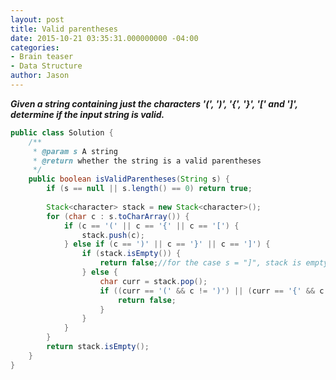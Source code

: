 ```yaml
---
layout: post
title: Valid parentheses
date: 2015-10-21 03:35:31.000000000 -04:00
categories:
- Brain teaser
- Data Structure
author: Jason
---
```

<p><strong><em>Given a string containing just the characters '(', ')', '{', '}', '[' and ']', determine if the input string is valid.</em></strong><br />


``` java
public class Solution {
    /**
     * @param s A string
     * @return whether the string is a valid parentheses
     */
    public boolean isValidParentheses(String s) {
        if (s == null || s.length() == 0) return true;
        
        Stack<character> stack = new Stack<character>();
        for (char c : s.toCharArray()) {
            if (c == '(' || c == '{' || c == '[') {
                stack.push(c);
            } else if (c == ')' || c == '}' || c == ']') {
                if (stack.isEmpty()) {
                    return false;//for the case s = "]", stack is empty
                } else {
                    char curr = stack.pop();
                    if ((curr == '(' && c != ')') || (curr == '{' && c != '}') || (curr == '[' && c != ']')) {
                        return false;
                    }
                }
            }
        }
        return stack.isEmpty();
    }
}
```
